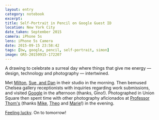 ```yaml
--- 
layout: entry
category: notebook
excerpt:
title: Self-Portrait in Pencil on Google Guest ID
location: New York City
date_taken: September 2015
camera: iPhone 5s
lens: iPhone 5s Camera
date: 2015-09-15 23:58:42
tags: [bw, google, pencil, self-portrait, simon]
image: GRS-20150915-172207
---
```

A drawing to celebrate a surreal day where things that give me energy — design, technology and photography — intertwined.

Met [Milton](http://www.miltonglaser.com/milton/), [Sue, and Dan](http://www.miltonglaser.com/the-studio) in their studio in the morning. Then bemused Chelsea gallery receptionists with inquiries regarding work submissions, and visited [Google](http://www.google.com/about/company/philosophy/) in the afternoon (thanks, Gino!). Photographed in Union Square then spent time with other photography aficionados at [Professor Thom's](https://www.professorthoms.com/parties.php) (thanks [Mike](http://mikeip.com/), [Theo](http://www.theozierock.com/) and [Marie](http://www.marieamonteleonephotoeditor.com/)!) in the evening.

[Feeling lucky](http://www.tnellen.com/cybereng/shorts/white.html). On to tomorrow! 